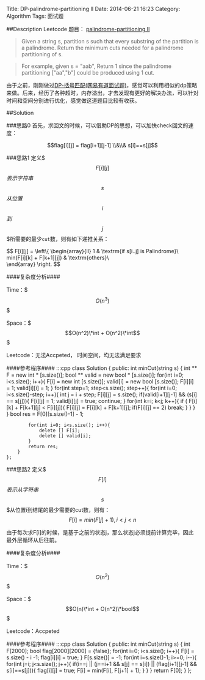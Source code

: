 Title: DP-palindrome-partitioning II 
Date: 2014-06-21 16:23
Category: Algorithm
Tags: 面试题

##Description
Leetcode 题目： [palindrome-partitioning II](https://oj.leetcode.com/problems/palindrome-partitioning-ii/)

> Given a string s, partition s such that every substring of the partition is a palindrome.
> Return the minimum cuts needed for a palindrome partitioning of s.

> For example, given s = "aab",
> Return 1 since the palindrome partitioning ["aa","b"] could be produced using 1 cut.


由于之前，刚刚做过[DP-括号匹配(网易有道面试题)](http://lixinzhang.github.io/dp-gua-hao-pi-pei-wang-yi-you-dao-mian-shi-ti.html)，感觉可以利用相似的dp策略来做。后来，经历了各种超时，内存溢出，才去发现有更好的解决办法，可以针对时间和空间分别进行优化，感觉做这道题目比较有收获。

##Solution

###思路0
首先，求回文的时候，可以借助DP的思想，可以加快check回文的速度：

$$flag[i][j] = flag[i+1][j-1] \\&\\&  s[i]==s[j]$$

###思路1
定义$$$F[i][j]$$$表示字符串$$$s$$$从位置$$$i$$$到$$$j$$$所需要的最少<code>cut</code>数，则有如下递推关系：

$$
F[i][j] = \\left\\{ \begin{array}{ll}
1 & \\textrm{if s[i..j] is Palindrome}\\\
min(F[i][k] + F[k+1][j]) & \\textrm{others}\\\
\\end{array} \\right.
$$

####复杂度分析####

Time：$$$O(n^3)$$$  

Space：$$$O(n^2)\*int + O(n^2)\*int$$$

Leetcode：无法Accpeted， 时间空间，均无法满足要求

####参考程序####
    :::cpp
    class Solution {
    public:
        int minCut(string s) {
            int ** F = new int * [s.size()];
            bool ** valid = new bool * [s.size()];
            for(int i=0; i<s.size(); i++){
                F[i] = new int [s.size()];
                valid[i] = new bool [s.size()];
                F[i][i] = 1;
                valid[i][i] = 1;
            }
            for(int step=1; step<s.size(); step++){
                for(int i=0; i<s.size()-step; i++){
                    int j = i + step;
                    F[i][j] = s.size();
                    if(valid[i+1][j-1] && (s[i] == s[j])){
                        F[i][j] = 1;
                        valid[i][j] = true;
                        continue;
                    }
                    for(int k=i; k<j; k++){
                        if ( F[i][k] + F[k+1][j] < F[i][j]){
                                F[i][j] = F[i][k] + F[k+1][j];
                                if(F[i][j] == 2) break;
                            }
                    }
                }
            }
            bool res =  F[0][s.size()-1] - 1;
            
            for(int i=0; i<s.size(); i++){
                delete [] F[i];
                delete [] valid[i];
            }
            return res;
        }
    };


###思路2
定义$$$F[i]$$$表示从字符串$$$s$$$从位置i到结尾的最少需要的cut数，则有：
$$F[i]=min(F[j]+1) ,{i<j<n}$$

由于每次求F[i]的时候，是基于之前的状态j，那么状态j必须提前计算完毕，因此最外层循环从后往前。

####复杂度分析####

Time：$$$O(n^2)$$$  

Space：$$$O(n)\*int + O(n^2)\*bool$$$

Leetcode：Accpeted

####参考程序####
    :::cpp
    class Solution {
    public:
        int minCut(string s) {
            int F[2000];
            bool flag[2000][2000] = {false};
            for(int i=0; i<s.size(); i++){
                F[i] = s.size() - i -1;
                flag[i][i] = true;
            }
            F[s.size()] = -1;
            for(int i=s.size()-1; i>=0; i--){
                for(int j=i; j<s.size(); j++){
                    if(i==j || (j==i+1 && s[j] == s[i]) || (flag[i+1][j-1] && s[i]==s[j])){
                        flag[i][j] = true;
                        F[i] = min(F[i], F[j+1] + 1);
                    }
                }
            }
            return F[0];
        }
    };
    
